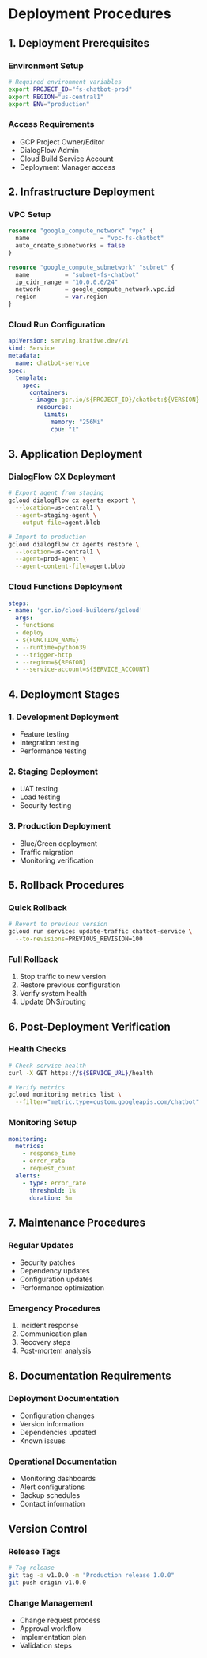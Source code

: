 # Deployment Procedures

## 1. Deployment Prerequisites

### Environment Setup
```bash
# Required environment variables
export PROJECT_ID="fs-chatbot-prod"
export REGION="us-central1"
export ENV="production"
```

### Access Requirements
- GCP Project Owner/Editor
- DialogFlow Admin
- Cloud Build Service Account
- Deployment Manager access

## 2. Infrastructure Deployment

### VPC Setup
```terraform
resource "google_compute_network" "vpc" {
  name                    = "vpc-fs-chatbot"
  auto_create_subnetworks = false
}

resource "google_compute_subnetwork" "subnet" {
  name          = "subnet-fs-chatbot"
  ip_cidr_range = "10.0.0.0/24"
  network       = google_compute_network.vpc.id
  region        = var.region
}
```

### Cloud Run Configuration
```yaml
apiVersion: serving.knative.dev/v1
kind: Service
metadata:
  name: chatbot-service
spec:
  template:
    spec:
      containers:
      - image: gcr.io/${PROJECT_ID}/chatbot:${VERSION}
        resources:
          limits:
            memory: "256Mi"
            cpu: "1"
```

## 3. Application Deployment

### DialogFlow CX Deployment
```bash
# Export agent from staging
gcloud dialogflow cx agents export \
  --location=us-central1 \
  --agent=staging-agent \
  --output-file=agent.blob

# Import to production
gcloud dialogflow cx agents restore \
  --location=us-central1 \
  --agent=prod-agent \
  --agent-content-file=agent.blob
```

### Cloud Functions Deployment
```yaml
steps:
- name: 'gcr.io/cloud-builders/gcloud'
  args:
  - functions
  - deploy
  - ${FUNCTION_NAME}
  - --runtime=python39
  - --trigger-http
  - --region=${REGION}
  - --service-account=${SERVICE_ACCOUNT}
```

## 4. Deployment Stages

### 1. Development Deployment
- Feature testing
- Integration testing
- Performance testing

### 2. Staging Deployment
- UAT testing
- Load testing
- Security testing

### 3. Production Deployment
- Blue/Green deployment
- Traffic migration
- Monitoring verification

## 5. Rollback Procedures

### Quick Rollback
```bash
# Revert to previous version
gcloud run services update-traffic chatbot-service \
  --to-revisions=PREVIOUS_REVISION=100
```

### Full Rollback
1. Stop traffic to new version
2. Restore previous configuration
3. Verify system health
4. Update DNS/routing

## 6. Post-Deployment Verification

### Health Checks
```bash
# Check service health
curl -X GET https://${SERVICE_URL}/health

# Verify metrics
gcloud monitoring metrics list \
  --filter="metric.type=custom.googleapis.com/chatbot"
```

### Monitoring Setup
```yaml
monitoring:
  metrics:
    - response_time
    - error_rate
    - request_count
  alerts:
    - type: error_rate
      threshold: 1%
      duration: 5m
```

## 7. Maintenance Procedures

### Regular Updates
- Security patches
- Dependency updates
- Configuration updates
- Performance optimization

### Emergency Procedures
1. Incident response
2. Communication plan
3. Recovery steps
4. Post-mortem analysis

## 8. Documentation Requirements

### Deployment Documentation
- Configuration changes
- Version information
- Dependencies updated
- Known issues

### Operational Documentation
- Monitoring dashboards
- Alert configurations
- Backup schedules
- Contact information

## Version Control

### Release Tags
```bash
# Tag release
git tag -a v1.0.0 -m "Production release 1.0.0"
git push origin v1.0.0
```

### Change Management
- Change request process
- Approval workflow
- Implementation plan
- Validation steps